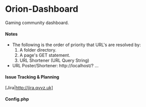 # Orion-Dashboard
Gaming community dashboard. 

#### Notes
* The following is the order of priority that URL's are resolved by:
  1. A folder directory.
  2. A page's GET statement.
  3. URL Shortener (URL Query String)
* URL Poster/Shortener: http://localhost/? ...

#### Issue Tracking & Planning
[Jira|http://jira.qvvz.uk]

#### Config.php
<?php
	ini_set("display_startup_errors", 1); // Show Errors
	$host = "http://localhost/"; // Address for URLs
	$site_title = "Orion"; 
	$db_name = "orion_dashboard";
	$db_user = "root";
	$db_pass = "";
	$ts_username = "serveradmin";
	$ts_password = "password";
?>
